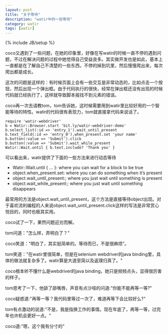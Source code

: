 ```yaml
---
layout: post
title: "关于等待"
description: "watir中的一些等待"
category: watir
tags: [watir]
---
```

{% include JB/setup %}

coco又遇到了一些问题，在她的印象里，好像在写watir的时候一直不停的遇到问题，不过在解决问题的过程中她觉得自己受益良多。其实做开发也是如此，基本上一直都是在了解自己不清楚的一些东西，不停的掉到坑里，然后慢慢爬出来，每次爬出都是成长。

这次的问题是这样的：有时候页面上会有一些交互是非常动态的，比如点击一个按钮，然后出现一个弹出框。由于代码执行的很快，经常在弹出框还没有出现的时候代码就已经执行了，这样就导致脚本报找不到元素的错误。

coco再一次去请教tom，tom告诉她，这时候需要用到watir里比较好用的一个智能等待的特性。watir的代码很有表现力，tom就直接拿代码来说话了。

```
require 'watir-webdriver'
b = Watir::Browser.start 'bit.ly/watir-webdriver-demo'
b.select_list(:id => 'entry_1').wait_until_present
b.text_field(:id => 'entry_0').when_present.set 'your name'
b.button(:value => 'Submit').click
b.button(:value => 'Submit').wait_while_present
Watir::Wait.until { b.text.include? 'Thank you' }
```
可以看出来，watir提供了下面的一些方法来进行动态等待

* Watir::Wait.until { ... }: where you can wait for a block to be true
* object.when_present.set: where you can do something when it’s present
* object.wait_until_present:; where you just wait until something is present
* object.wait_while_present:; where you just wait until something disappears

最常用的方法是object.wait_until_present，这个方法是直接等待object出现。对于喜欢流利编程的人来说object.wait_until_present.click这样的写法是非常赏心悦目的，同时也极其实用。

coco试了一下，果然问题迎刃而解。

tom问道："怎么样，弄明白了？"

coco笑道："明白了，其实挺简单的。等待而已，不是很麻烦"。

tom笑道："在watir里很简单，但是在selenium webdriver的java binding里，具体的做法就复杂多了。watir算是大道至简以及返璞归真了。"

coco根本听不懂什么是webdriver的java binding，她只是频频点头，显得很厉害的样子。

tom思考了一下，他舔了舔嘴唇，声音有点沙哑的问道:"你能不能再等一等?"

coco疑惑道:"再等一等？我代码里等过一次了，难道再等下会比较好么?"

tom有点激动的说道:"不是，我是指换工作的事情。现在年底了，再等一等，过完年也许机会更好一点。"

coco道:"嗯，这个我有分寸的"
